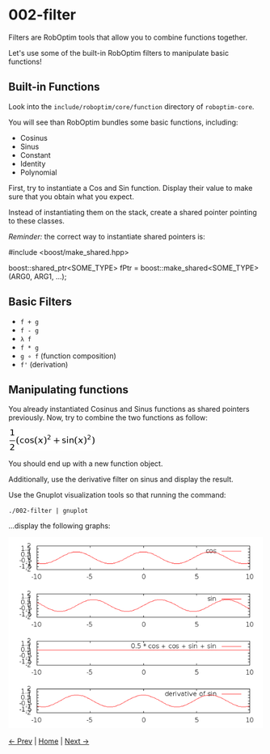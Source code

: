 002-filter
==========

Filters are RobOptim tools that allow you to combine functions together.

Let's use some of the built-in RobOptim filters to manipulate basic functions!


Built-in Functions
------------------

Look into the `include/roboptim/core/function` directory of `roboptim-core`.

You will see than RobOptim bundles some basic functions, including:

* Cosinus
* Sinus
* Constant
* Identity
* Polynomial

First, try to instantiate a Cos and Sin function. Display their value
to make sure that you obtain what you expect.

Instead of instantiating them on the stack, create a shared pointer
pointing to these classes.


*Reminder:* the correct way to instantiate shared pointers is:

   #include <boost/make_shared.hpp>

   boost::shared_ptr<SOME_TYPE> fPtr = boost::make_shared<SOME_TYPE> (ARG0, ARG1, ...);


Basic Filters
-------------

* `f + g`
* `f - g`
* `λ f`
* `f * g`
* `g ∘ f` (function composition)
* `f'` (derivation)

Manipulating functions
----------------------

You already instantiated Cosinus and Sinus functions as shared
pointers previously. Now, try to combine the two functions as follow:

![Filter Formula](doc/filter-formula.png)

You should end up with a new function object.

Additionally, use the derivative filter on sinus and display the
result.

Use the Gnuplot visualization tools so that running the command:

    ./002-filter | gnuplot

...display the following graphs:

![Result](doc/result.png)




[← Prev][ex1] | [Home][main] | [Next →][ex3]

 [main]: https://github.com/roboptim/roboptim-tutorial/
 [ex1]: https://github.com/roboptim/roboptim-tutorial/tree/master/src/001-function
 [ex3]: https://github.com/roboptim/roboptim-tutorial/tree/master/src/003-hs71

